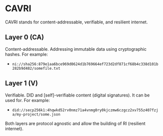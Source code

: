 # CAVRI

CAVRI stands for content-addressable, verifiable, and resilient internet.

## Layer 0 (CA)

Content-addressable. Addressing immutable data using cryptographic hashes. For example:
  - `ni://sha256:879e1aa6bce969d0624d1b769664ef723d2df871cf68b4c338d101b282b9d482/somefile.txt`

## Layer 1 (V)

Verifiable. DID and [self]-verifiable content (digital signatures). It can be used for. For example:
  - `did://secp256k1:4hqwkd52rv0nmz71a4vnmg0ry0kjczmw6czgcz2xv755z407fzja/my-project/some.json`

Both layers are protocol agnostic and allow the building of RI (resilient internet).

<!--

**Here are some ideas to get you started:**

🙋‍♀️ A short introduction - what is your organization all about?
🌈 Contribution guidelines - how can the community get involved?
👩‍💻 Useful resources - where can the community find your docs? Is there anything else the community should know?
🍿 Fun facts - what does your team eat for breakfast?
🧙 Remember, you can do mighty things with the power of [Markdown](https://docs.github.com/github/writing-on-github/getting-started-with-writing-and-formatting-on-github/basic-writing-and-formatting-syntax)
-->
